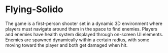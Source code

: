 # Flying-Solido
The game is a first-person shooter set in a dynamic 3D environment where players must navigate around them in the space to find enemies. Players and enemies have health system displayed through on-screen UI elements. Enemies are spawned dynamically within a certain radius, with some moving toward the player and both get damaged when hit.
